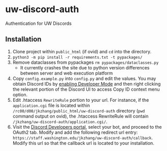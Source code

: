 # uw-discord-auth
Authentication for UW Discords

## Installation
1. Clone project within `public_html` (if ovid) and `cd` into the directory.
2. `python3 -m pip install -r requirements.txt -t pypackages/`
3. Remove dataclasses from pypackages `rm pypackages/dataclasses.py`
    - It currently crashes the site due to python version differences between server and web execution platform
5. Copy `config.example.py` into `config.py` and edit the values. You may obtain Discord IDs by [enabling Developer Mode](https://support.discord.com/hc/en-us/articles/206346498-Where-can-I-find-my-User-Server-Message-ID-) and then right clicking the relevant portion of the Discord UI to access Copy ID context menu option.
6. Edit .htaccess `RewriteRule` portion to your url. For instance, if the `application.cgi` file is located within `/rc00/d00/jkzhang/public_html/uw-discord-auth` directory (`pwd` command output on ovid), the .htaccess RewriteRule will contain `/jkzhang/uw-discord-auth/application.cgi/`.
7. Visit the [Discord Developers portal](https://discordapp.com/developers/applications/me), select your bot, and proceed to the OAuth2 tab. Modify and add the following redirect url entry: `https://staff.washington.edu/jkzhang/uw-discord-auth/callback`. Modify this url so that the callback url is located to your installation.
